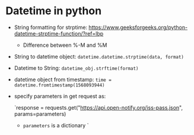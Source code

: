 # Datetime in python

* String formatting for strptime: https://www.geeksforgeeks.org/python-datetime-strptime-function/?ref=lbp

    * Difference between %-M and %M

* String to datetime object: `datetime.datetime.strptime(data, format)`

* Datetime to String: `datetime_obj.strftime(format)`

* datetime object from timestamp: `time = datetime.fromtimestamp(1568093944)`

* specify parameters in get request as: 
    
    `response = requests.get("https://api.open-notify.org/iss-pass.json", params=parameters)

    * `parameters` is a dictionary
`